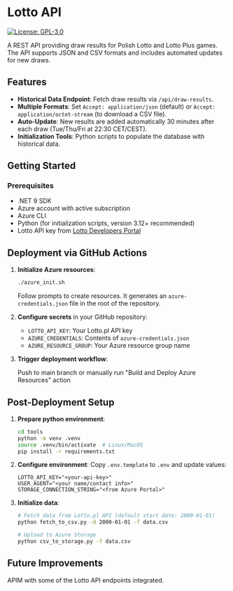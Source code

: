 # Lotto API

[![License: GPL-3.0](https://img.shields.io/badge/License-GPLv3-blue.svg)](LICENSE)

A REST API providing draw results for Polish Lotto and Lotto Plus games. The API supports JSON and CSV formats and includes automated updates for new draws.

## Features

- **Historical Data Endpoint**: Fetch draw results via `/api/draw-results`.
- **Multiple Formats**: Set `Accept: application/json` (default) or `Accept: application/octet-stream` (to download a CSV file).
- **Auto-Update**: New results are added automatically 30 minutes after each draw (Tue/Thu/Fri at 22:30 CET/CEST).
- **Initialization Tools**: Python scripts to populate the database with historical data.

## Getting Started

### Prerequisites
- .NET 9 SDK
- Azure account with active subscription
- Azure CLI
- Python (for initialization scripts, version 3.12+ recommended)
- Lotto API key from [Lotto Developers Portal](https://developers.lotto.pl/)

## Deployment via GitHub Actions

1. **Initialize Azure resources**:
   ```bash
   ./azure_init.sh
   ```

   Follow prompts to create resources. It generates an `azure-credentials.json` file in the root of the repository.

2. **Configure secrets** in your GitHub repository:
   - `LOTTO_API_KEY`: Your Lotto.pl API key
   - `AZURE_CREDENTIALS`: Contents of `azure-credentials.json`
   - `AZURE_RESOURCE_GROUP`: Your Azure resource group name

3. **Trigger deployment workflow**:

   Push to main branch or manually run "Build and Deploy Azure Resources" action

## Post-Deployment Setup

1. **Prepare python environment**:
   ```bash
   cd tools
   python -m venv .venv
   source .venv/bin/activate  # Linux/MacOS
   pip install -r requirements.txt
   ```

2. **Configure environment**:
   Copy `.env.template` to `.env` and update values:
   ```env
   LOTTO_API_KEY="<your-api-key>"
   USER_AGENT="<your name/contact info>"
   STORAGE_CONNECTION_STRING="<from Azure Portal>"
   ```

3. **Initialize data**:
   ```bash
   # Fetch data from Lotto.pl API (default start date: 2000-01-01)
   python fetch_to_csv.py -d 2000-01-01 -f data.csv

   # Upload to Azure Storage
   python csv_to_storage.py -f data.csv
   ```

## Future Improvements

APIM with some of the Lotto API endpoints integrated.
